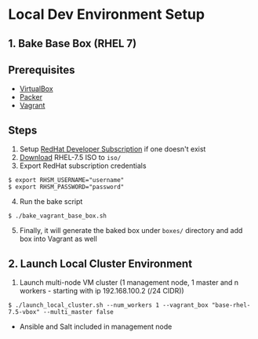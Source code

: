 # Local Dev Environment Setup

## 1. Bake Base Box (RHEL 7)

## Prerequisites
 * [VirtualBox](https://www.virtualbox.org/wiki/VirtualBox)  
 * [Packer](https://www.packer.io)  
 * [Vagrant](https://www.vagrantup.com)

## Steps
 
 1. Setup [RedHat Developer Subscription](https://access.redhat.com) if one doesn't exist
 2. [Download](https://developers.redhat.com/products/rhel/download/) RHEL-7.5 ISO to `iso/`
 3. Export RedHat subscription credentials
 ```
 $ export RHSM_USERNAME="username"
 $ export RHSM_PASSWORD="password"
 ```
 4. Run the bake script
 ```
 $ ./bake_vagrant_base_box.sh
 ```
 
 5. Finally, it will generate the baked box under `boxes/` directory and add box into Vagrant as well

## 2. Launch Local Cluster Environment

 1. Launch multi-node VM cluster (1 management node, 1 master and n workers - starting with ip 192.168.100.2 (/24 CIDR))
 ```
 $ ./launch_local_cluster.sh --num_workers 1 --vagrant_box "base-rhel-7.5-vbox" --multi_master false
 ```
 - Ansible and Salt included in management node
